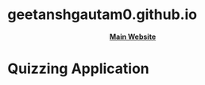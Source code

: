 # geetanshgautam0.github.io
  
<center>
<a href="https://geetanshgautam.wixsite.com/home"> <strong> Main Website </strong> </a>
</center>
  
# Quizzing Application
